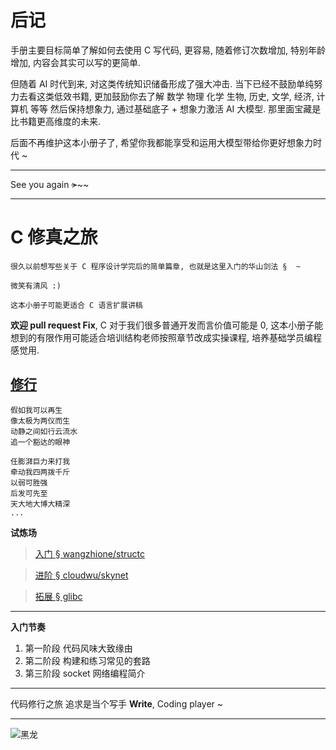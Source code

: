 # 后记

手册主要目标简单了解如何去使用 C 写代码,  更容易, 随着修订次数增加, 特别年龄增加, 内容会其实可以写的更简单. 

但随着 AI 时代到来, 对这类传统知识储备形成了强大冲击. 当下已经不鼓励单纯努力去看这类低效书籍, 更加鼓励你去了解 数学 物理 化学 生物, 历史, 文学, 经济, 计算机 等等 然后保持想象力, 通过基础底子 + 想象力激活 AI 大模型. 那里面宝藏是比书籍更高维度的未来. 

后面不再维护这本小册子了, 希望你我都能享受和运用大模型带给你更好想象力时代 ~

***

See you again ~~>~~~~

***

# C 修真之旅

    很久以前想写些关于 C 程序设计学完后的简单篇章, 也就是这里入门的华山剑法 §  ~

    微笑有清风 :) 

    这本小册子可能更适合 C 语言扩展讲稿

**欢迎 pull request Fix**, C 对于我们很多普通开发而言价值可能是 0, 这本小册子能想到的有限作用可能适合培训结构老师按照章节改成实操课程, 培养基础学员编程感觉用.

## [修行](http://music.163.com/#/song?id=189433)

```
假如我可以再生
像太极为两仪而生
动静之间如行云流水
追一个豁达的眼神

任膨湃巨力来打我
牵动我四两拨千斤
以弱可胜强
后发可先至
天大地大博大精深
...
```

**试炼场**

> [入门 § wangzhione/structc](https://github.com/wangzhione/structc)

> [进阶 § cloudwu/skynet](https://github.com/cloudwu/skynet)

> [拓展 § glibc](https://www.gnu.org/software/libc/)

***

**入门节奏**

1. 第一阶段 代码风味大致缘由
2. 第二阶段 构建和练习常见的套路
3. 第三阶段 socket 网络编程简介

***

代码修行之旅 追求是当个写手 **Write**, Coding player ~ 

***

![黑龙](./第3章-气功-系统编程简述/img/黑龙.jpg)
